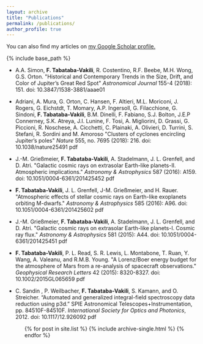 ```yaml
---
layout: archive
title: "Publications"
permalink: /publications/
author_profile: true
---
```


You can also find my articles on <u><a href="https://scholar.google.com/citations?user=-UscFxcAAAAJ&hl=en">my Google Scholar profile</a>.</u>


{% include base_path %}

* A.A. Simon, <b>F. Tabataba-Vakili</b>, R. Costentino, R.F. Beebe, M.H. Wong, G.S. Orton. "Historical and Contemporary Trends in the Size, Drift, and Color of Jupiter’s Great Red Spot" <i>Astronomical Journal</i> 155-4 (2018): 151. doi: 10.3847/1538-3881/aaae01 
* Adriani, A. Mura, G. Orton, C. Hansen, F. Altieri, M.L. Moriconi, J. Rogers, G. Eichstdt, T. Momary, A.P. Ingersoll, G. Filacchione, G. Sindoni, <b>F. Tabataba-Vakili</b>, B.M. Dinelli, F. Fabiano, S.J. Bolton, J.E.P Connerney, S.K. Atreya, J.I. Lunine, F. Tosi, A. Migliorini, D. Grassi, G. Piccioni, R. Noschese, A. Cicchetti, C. Plainaki, A. Olivieri, D. Turrini, S. Stefani, R. Sordini and M. Amoroso "Clusters of cyclones encircling Jupiter’s poles" <i>Nature</i> 555, no. 7695 (2018): 216. doi: 10.1038/nature25491 pdf
* J.-M. Grießmeier, <b>F. Tabataba-Vakili</b>, A. Stadelmann, J. L. Grenfell, and D. Atri. "Galactic cosmic rays on extrasolar Earth-like planets-II. Atmospheric implications." <i>Astronomy & Astrophysics</i> 587 (2016): A159. doi: 10.1051/0004-6361/201425452 pdf
* <b>F. Tabataba-Vakili</b>, J. L. Grenfell, J-M. Grießmeier, and H. Rauer. "Atmospheric effects of stellar cosmic rays on Earth-like exoplanets orbiting M-dwarfs." <i>Astronomy & Astrophysics</i> 585 (2016): A96. doi: 10.1051/0004-6361/201425602 pdf
* J.-M. Grießmeier, <b>F. Tabataba-Vakili</b>, A. Stadelmann, J. L. Grenfell, and D. Atri. "Galactic cosmic rays on extrasolar Earth-like planets-I. Cosmic ray flux." <i>Astronomy & Astrophysics</i> 581 (2015): A44. doi: 10.1051/0004-6361/201425451 pdf
* <b>F. Tabataba-Vakili</b>, P. L. Read, S. R. Lewis, L. Montabone, T. Ruan, Y. Wang, A. Valeanu, and R.M.B. Young. "A Lorenz/Boer energy budget for the atmosphere of Mars from a re-analysis of spacecraft observations." <i>Geophysical Research Letters</i> 42 (2015): 8320-8327. doi: 10.1002/2015GL065659 pdf
* C. Sandin , P. Weilbacher, <b>F. Tabataba-Vakili</b>, S. Kamann, and O. Streicher. “Automated and generalized integral-field spectroscopy data reduction using p3d.” SPIE Astronomical Telescopes+Instrumentation, pp. 84510F-84510F. <i>International Society for Optics and Photonics</i>, 2012. doi: 10.1117/12.926092 pdf


  <ul>{% for post in site.list %}
    {% include archive-single.html %}
  {% endfor %}</ul>

<!--
{% for post in site.publications reversed %}
  {% include archive-single-cv.html %}
{% endfor %}
-->


